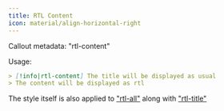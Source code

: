 ```yaml
---
title: RTL Content
icon: material/align-horizontal-right
---
```


Callout metadata: "rtl-content"

Usage:

```md
> [!info|rtl-content] The title will be displayed as usual
> The content will be displayed as rtl
```

The style itself is also applied to ["rtl-all"](../combined-styling/page-11.md)
along with ["rtl-title"](../title-styling/page-11.md)


